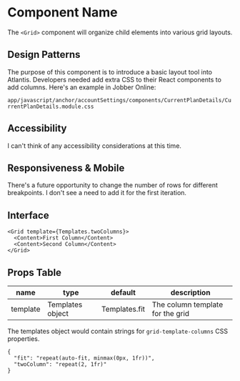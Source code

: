 # Component Name

The `<Grid>` component will organize child elements into various grid layouts.

## Design Patterns

The purpose of this component is to introduce a basic layout tool into Atlantis.
Developers needed add extra CSS to their React components to add columns. Here's
an example in Jobber Online:

`app/javascript/anchor/accountSettings/components/CurrentPlanDetails/CurrentPlanDetails.module.css`

## Accessibility

I can't think of any accessibility considerations at this time.

## Responsiveness & Mobile

There's a future opportunity to change the number of rows for different
breakpoints. I don't see a need to add it for the first iteration.

## Interface

```
<Grid template={Templates.twoColumns}>
  <Content>First Column</Content>
  <Content>Second Column</Content>
</Grid>
```

## Props Table

| name     | type             | default       | description                      |
| -------- | ---------------- | ------------- | -------------------------------- |
| template | Templates object | Templates.fit | The column template for the grid |

The templates object would contain strings for `grid-template-columns` CSS
properties.

```
{
  "fit": "repeat(auto-fit, minmax(0px, 1fr))",
  "twoColumn": "repeat(2, 1fr)"
}
```
